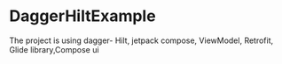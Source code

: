 # DaggerHiltExample
The project is using dagger- Hilt, jetpack compose, ViewModel, Retrofit, Glide library,Compose ui
 
